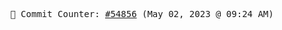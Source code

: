 <p align="center">
    <samp>
        📮 Commit Counter: <a href="https://github.com/Javascript-void0/Javascript-void0/commits/main">#54856</a> (May 02, 2023 @ 09:24 AM)
    </samp>
</p>
